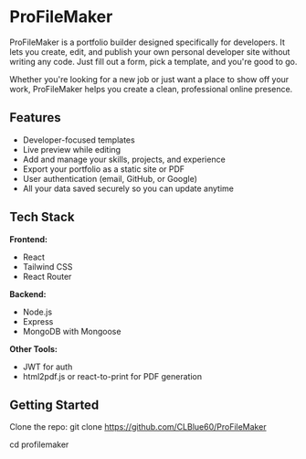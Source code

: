 # ProFileMaker

ProFileMaker is a portfolio builder designed specifically for developers. It lets you create, edit, and publish your own personal developer site without writing any code. Just fill out a form, pick a template, and you're good to go.

Whether you're looking for a new job or just want a place to show off your work, ProFileMaker helps you create a clean, professional online presence.

## Features

- Developer-focused templates
- Live preview while editing
- Add and manage your skills, projects, and experience
- Export your portfolio as a static site or PDF
- User authentication (email, GitHub, or Google)
- All your data saved securely so you can update anytime

## Tech Stack

**Frontend:**
- React
- Tailwind CSS
- React Router

**Backend:**
- Node.js
- Express
- MongoDB with Mongoose

**Other Tools:**
- JWT for auth
- html2pdf.js or react-to-print for PDF generation

## Getting Started

Clone the repo:
git clone https://github.com/CLBlue60/ProFileMaker

cd profilemaker





